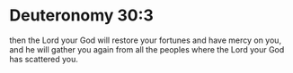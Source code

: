 # Deuteronomy 30:3

then the Lord your God will restore your fortunes and have mercy on you, and he will gather you again from all the peoples where the Lord your God has scattered you.
